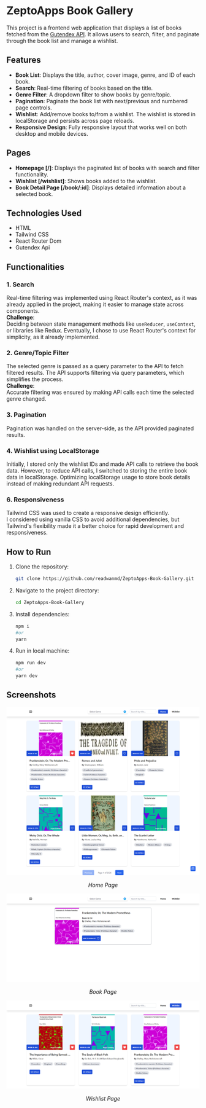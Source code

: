 # ZeptoApps Book Gallery

This project is a frontend web application that displays a list of books fetched from the [Gutendex API](https://gutendex.com/books). It allows users to search, filter, and paginate through the book list and manage a wishlist.

## Features

- **Book List**: Displays the title, author, cover image, genre, and ID of each book.
- **Search**: Real-time filtering of books based on the title.
- **Genre Filter**: A dropdown filter to show books by genre/topic.
- **Pagination**: Paginate the book list with next/previous and numbered page controls.
- **Wishlist**: Add/remove books to/from a wishlist. The wishlist is stored in localStorage and persists across page reloads.
- **Responsive Design**: Fully responsive layout that works well on both desktop and mobile devices.

## Pages

- **Homepage [/]**: Displays the paginated list of books with search and filter functionality.
- **Wishlist [/wishlist]**: Shows books added to the wishlist.
- **Book Detail Page [/book/:id]**: Displays detailed information about a selected book.

## Technologies Used

- HTML
- Tailwind CSS
- React Router Dom
- Gutendex Api

## Functionalities

### 1. Search

Real-time filtering was implemented using React Router's context, as it was already applied in the project, making it easier to manage state across components.  
**Challenge**:  
Deciding between state management methods like `useReducer`, `useContext`, or libraries like Redux. Eventually, I chose to use React Router's context for simplicity, as it already implemented.

### 2. Genre/Topic Filter

The selected genre is passed as a query parameter to the API to fetch filtered results. The API supports filtering via query parameters, which simplifies the process.  
**Challenge**:  
Accurate filtering was ensured by making API calls each time the selected genre changed.

### 3. Pagination

Pagination was handled on the server-side, as the API provided paginated results.

### 4. Wishlist using LocalStorage

Initially, I stored only the wishlist IDs and made API calls to retrieve the book data. However, to reduce API calls, I switched to storing the entire book data in localStorage. Optimizing localStorage usage to store book details instead of making redundant API requests.

### 6. Responsiveness

Tailwind CSS was used to create a responsive design efficiently.  
I considered using vanilla CSS to avoid additional dependencies, but Tailwind's flexibility made it a better choice for rapid development and responsiveness.

## How to Run

1. Clone the repository:

   ```bash
   git clone https://github.com/readwanmd/ZeptoApps-Book-Gallery.git
   ```

2. Navigate to the project directory:

   ```bash
   cd ZeptoApps-Book-Gallery
   ```

3. Install dependencies:

   ```bash
   npm i
   #or
   yarn
   ```

4. Run in local machine:

   ```bash
   npm run dev
   #or
   yarn dev
   ```

## Screenshots

![Home Page](public/home.png)

<p align="center"><i>Home Page</i></p>

![Book Page](./public/books_page.png)

<p align="center"><i>Book Page</i></p>

![Wishlist Page](./public/wishlist.png)

<p align="center"><i>Wishlist Page</i></p>
